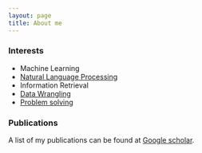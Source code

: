 ```yaml
---
layout: page
title: About me
---
```


### Interests

* Machine Learning
* [Natural Language Processing](https://github.com/aplz/nlp_notebooks)
* Information Retrieval
* [Data Wrangling](https://github.com/aplz/pywine)
* [Problem solving](https://www.hackerrank.com/profile/apilz)

### Publications

A list of my publications can be found at [Google scholar](https://scholar.google.de/citations?hl=de&user=vhQiCP8AAAAJ).

